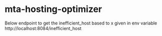 # mta-hosting-optimizer


Below endpoint to get the inefficient_host based to x given in env variable
http://localhost:8084/inefficient_host
